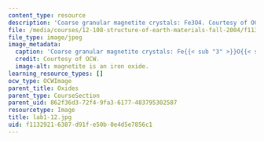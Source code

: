 ```yaml
---
content_type: resource
description: 'Coarse granular magnetite crystals: Fe3O4. Courtesy of OCW.'
file: /media/courses/12-108-structure-of-earth-materials-fall-2004/f11329216387d91fe50b0e4d5e7856c1_lab1-12.jpg
file_type: image/jpeg
image_metadata:
  caption: 'Coarse granular magnetite crystals: Fe{{< sub "3" >}}O{{< sub "4" >}}.'
  credit: Courtesy of OCW.
  image-alt: magnetite is an iron oxide.
learning_resource_types: []
ocw_type: OCWImage
parent_title: Oxides
parent_type: CourseSection
parent_uid: 862f36d3-72f4-9fa3-6177-483795302587
resourcetype: Image
title: lab1-12.jpg
uid: f1132921-6387-d91f-e50b-0e4d5e7856c1
---
```

